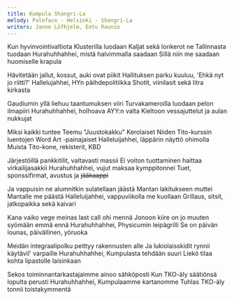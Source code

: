 ```yaml
---
title: Kumpula Shangri-La
melody: Paleface - Helsinki - Shangri-La
writers: Janne Löfhjelm, Eetu Raunio
---
```


Kun hyvinvointivaltiota Klusterilla luodaan 
Kaljat sekä lonkerot ne Tallinnasta tuodaan 
Hurahuhhahhei, mistä halvimmalla saadaan
Sillä niin me saadaan huomiselle krapula

Hävitetään jallut, kossut, auki ovat piikit
Hallituksen parku kuuluu, 'Ehkä nyt jo riitti?'
Hallelujahhei, HYn päihdepolitiikka
Shotit, viinilasit sekä litra kirkasta

Gaudiumin yllä liehuu taantumuksen viiri
Turvakameroilla luodaan pelon ilmapiiri
Hurahuhhahhei, holhoava AYY:n valta
Kieltoon vessajuttelut ja aulan nukkujat

Miksi kaikki tuntee Teemu "Juustokakku" Kerolaiset
Niiden Tito-kurssin luentojen Word Art -painajaiset
Halleluijahhei, läppärin näyttö ohimolla
Muista Tito-kone, rekisterit, KBD

Järjestöillä pankkitilit, valtavasti massii
Ei voiton tuottaminen haittaa virkailijasakkii
Hurahuhhahhei, vujut maksaa kymppitonnei
Tuet, sponssifirmat, avustus ja ~~jääkaappi~~

Ja vappuisin ne alumnitkin sulatellaan jäästä
Mantan lakitukseen muttei Mantalle me päästä
Halleluijahhei, vappuviikolla me kuollaan
Grillaus, sitsit, jatkopaikka sekä kaivari

Kana vaiko vege meinas last call ohi mennä
Jonoon kiire on jo muuten syömään emmä ennä
Hurahuhhahhei, Physicumin leipägrilli
Se on päivän lounas, päivällinen, yöruoka

Meidän integraalipolku peittyy rakennusten alle
Ja lukiolaisskidit rynnii käytävil' varpaille
Hurahuhhahhei, Kumpulasta tehdään suuri
Liekö tilaa kohta lipastolle laisinkaan

Sekos toiminnantarkastajaimme ainoo sähköposti
Kun TKO-äly säätiönsä lopulta perusti
Hurahuhhahhei, Kumpulaamme kartanomme
Tuhlas TKO-äly tonnii toistakymmentä
